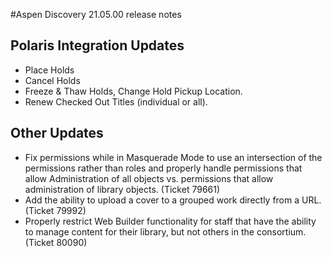 #Aspen Discovery 21.05.00 release notes
## Polaris Integration Updates
- Place Holds
- Cancel Holds
- Freeze & Thaw Holds, Change Hold Pickup Location.
- Renew Checked Out Titles (individual or all).  

## Other Updates
- Fix permissions while in Masquerade Mode to use an intersection of the permissions rather than roles and properly handle permissions that allow Administration of all objects vs. permissions that allow administration of library objects. (Ticket 79661)
- Add the ability to upload a cover to a grouped work directly from a URL. (Ticket 79992)
- Properly restrict Web Builder functionality for staff that have the ability to manage content for their library, but not others in the consortium. (Ticket 80090)